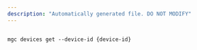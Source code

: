 ```yaml
---
description: "Automatically generated file. DO NOT MODIFY"
---
```


```cli

mgc devices get --device-id {device-id}

```